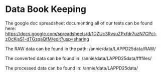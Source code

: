 # Data Book Keeping

The google doc spreadsheet documenting all of our tests can be found here:
https://docs.google.com/spreadsheets/d/1DZUc3RvsuZPxfdr7uzN7CPcl-zOcKjsS1-dTGzqaQfM/edit?usp=sharing

The RAW data can be found in the path:
/annie/data/LAPPD25data/RAW/

The converted data can be found in:
/annie/data/LAPPD25data/ffffiles/

The processed data can be found in:
/annie/data/LAPPD25data/
